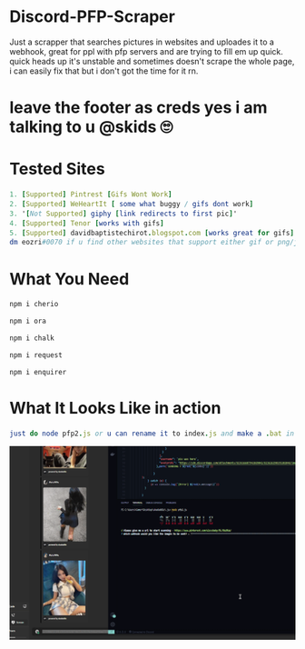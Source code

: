 # Discord-PFP-Scraper

Just a scrapper that searches pictures in websites and uploades it to a webhook, great for ppl with pfp servers and are trying to fill em up quick.
quick heads up it's unstable and sometimes doesn't scrape the whole page, i can easily fix that but i don't got the time for it rn.

# leave the footer as creds yes i am talking to u @skids 🙄
# Tested Sites
```Nim
1. [Supported] Pintrest [Gifs Wont Work]
2. [Supported] WeHeartIt [ some what buggy / gifs dont work]
3. '[Not Supported] giphy [link redirects to first pic]'
4. [Supported] Tenor [works with gifs]
5. [Supported] davidbaptistechirot.blogspot.com [works great for gifs]
dm eozri#0070 if u find other websites that support either gif or png/jpg yk 
```
# What You Need
```
npm i cherio 
```
```
npm i ora  
```
```
npm i chalk  
```
```
npm i request  
```
```
npm i enquirer
```
# What It Looks Like in action
```Nim
just do node pfp2.js or u can rename it to index.js and make a .bat in the .bat put node .
```
![](first.gif)
